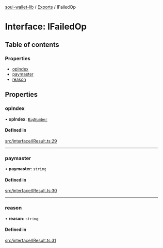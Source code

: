[soul-wallet-lib](../README.md) / [Exports](../modules.md) / IFailedOp

# Interface: IFailedOp

## Table of contents

### Properties

- [opIndex](IFailedOp.md#opindex)
- [paymaster](IFailedOp.md#paymaster)
- [reason](IFailedOp.md#reason)

## Properties

### opIndex

• **opIndex**: [`BigNumber`](../classes/internal_.BigNumber.md)

#### Defined in

[src/interface/IResult.ts:29](https://github.com/proofofsoulprotocol/soulwalletlib/blob/93d2029/src/interface/IResult.ts#L29)

___

### paymaster

• **paymaster**: `string`

#### Defined in

[src/interface/IResult.ts:30](https://github.com/proofofsoulprotocol/soulwalletlib/blob/93d2029/src/interface/IResult.ts#L30)

___

### reason

• **reason**: `string`

#### Defined in

[src/interface/IResult.ts:31](https://github.com/proofofsoulprotocol/soulwalletlib/blob/93d2029/src/interface/IResult.ts#L31)
